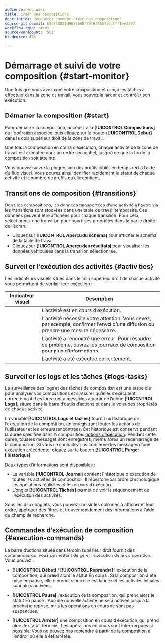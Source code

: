 ```yaml
---
audience: end-user
title: Créer des compositions
description: Découvrez comment créer des compositions
source-git-commit: b946f8821d965fb00f79f6f5557adcfff1ee2387
workflow-type: tm+mt
source-wordcount: '561'
ht-degree: 47%

---
```



# Démarrage et suivi de votre composition {#start-monitor}

Une fois que vous avez créé votre composition et conçu les tâches à effectuer dans la zone de travail, vous pouvez la lancer et contrôler son exécution.

## Démarrer la composition {#start}

Pour démarrer la composition, accédez à la **[!UICONTROL Compositions]** ou l&#39;opération associée, puis cliquez sur le bouton **[!UICONTROL Début]** dans le coin supérieur droit de la zone de travail.

Une fois la composition en cours d’exécution, chaque activité de la zone de travail est exécutée dans un ordre séquentiel, jusqu’à ce que la fin de la composition soit atteinte.

Vous pouvez suivre la progression des profils ciblés en temps réel à l’aide du flux visuel. Vous pouvez ainsi identifier rapidement le statut de chaque activité et le nombre de profils qu’elle contient.

## Transitions de composition {#transitions}

Dans les compositions, les données transportées d&#39;une activité à l&#39;autre via les transitions sont stockées dans une table de travail temporaire. Ces données peuvent être affichées pour chaque transition. Pour cela, sélectionnez une transition pour ouvrir ses propriétés dans la partie droite de l’écran.

* Cliquez sur **[!UICONTROL Aperçu du schéma]** pour afficher le schéma de la table de travail.
* Cliquez sur **[!UICONTROL Aperçu des résultats]** pour visualiser les données véhiculées dans la transition sélectionnée.

## Surveiller l’exécution des activités {#activities}

Les indicateurs visuels situés dans le coin supérieur droit de chaque activité vous permettent de vérifier leur exécution :

| Indicateur visuel | Description |
|-----|------------|
|  | L’activité est en cours d’exécution. |
|  | L’activité nécessite votre attention. Vous devez, par exemple, confirmer l’envoi d’une diffusion ou prendre une mesure nécessaire. |
|  | L’activité a rencontré une erreur. Pour résoudre ce problème, ouvrez les journaux de composition pour plus d’informations. |
|  | L’activité a été exécutée correctement. |

## Surveiller les logs et les tâches {#logs-tasks}

La surveillance des logs et des tâches de composition est une étape clé pour analyser vos compositions et s’assurer qu’elles s’exécutent correctement. Les logs sont accessibles à partir de l’icône **[!UICONTROL Logs]**, située dans la barre d’outils d’actions et dans le volet des propriétés de chaque activité.

La variable **[!UICONTROL Logs et tâches]** fournit un historique de l’exécution de la composition, en enregistrant toutes les actions de l’utilisateur et les erreurs rencontrées. Cet historique est conservé pendant la durée spécifiée dans la composition. [options d’exécution](composition-settings.md). Pendant cette durée, tous les messages sont enregistrés, même après un redémarrage de la composition. Si vous ne souhaitez pas conserver les messages d’une exécution précédente, cliquez sur le bouton **[!UICONTROL Purger l’historique]**.

Deux types d’informations sont disponibles :

* La variable **[!UICONTROL Journal]** contient l&#39;historique d&#39;exécution de toutes les activités de composition. Il répertorie par ordre chronologique les opérations réalisées et les erreurs d’exécution.
* L’onglet **[!UICONTROL Tâches]** permet de voir le séquencement de l’exécution des activités.

Sous les deux onglets, vous pouvez choisir les colonnes à afficher et leur ordre, appliquer des filtres et trouver rapidement des informations à l’aide du champ de recherche.

## Commandes d’exécution de composition {#execution-commands}

La barre d’actions située dans le coin supérieur droit fournit des commandes qui vous permettent de gérer l’exécution de la composition. Vous pouvez :

* **[!UICONTROL Début]** / **[!UICONTROL Reprendre]** l&#39;exécution de la composition, qui prend alors le statut En cours . Si la composition a été mise en pause, elle reprend, sinon elle est lancée et les activités initiales sont alors activées.

* **[!UICONTROL Pause]** l&#39;exécution de la composition, qui prend alors le statut En pause . Aucune nouvelle activité ne sera activée jusqu’à la prochaine reprise, mais les opérations en cours ne sont pas suspendues.

* **[!UICONTROL Arrêter]** une composition en cours d’exécution, qui prend alors le statut Terminé . Les opérations en cours sont interrompues si possible. Vous ne pouvez pas reprendre à partir de la composition à l’endroit où elle a été arrêtée.
